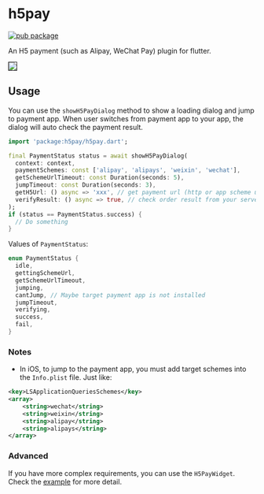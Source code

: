 # h5pay

[![pub package](https://img.shields.io/pub/v/h5pay.svg)](https://pub.dev/packages/h5pay)

An H5 payment (such as Alipay, WeChat Pay) plugin for flutter.

<kbd><img border="1" src="https://github.com/nekocode/h5pay-flutter/blob/master/image/screenshot.gif?raw=true"></img></kbd>

## Usage

You can use the `showH5PayDialog` method to show a loading dialog and jump to payment app. When user switches from payment app to your app, the dialog will auto check the payment result.

```dart
import 'package:h5pay/h5pay.dart';

final PaymentStatus status = await showH5PayDialog(
  context: context,
  paymentSchemes: const ['alipay', 'alipays', 'weixin', 'wechat'], 
  getSchemeUrlTimeout: const Duration(seconds: 5),
  jumpTimeout: const Duration(seconds: 3),
  getH5Url: () async => 'xxx', // get payment url (http or app scheme url)
  verifyResult: () async => true, // check order result from your server
);
if (status == PaymentStatus.success) {
  // Do something
}
```

Values of `PaymentStatus`:

```dart
enum PaymentStatus {
  idle,
  gettingSchemeUrl,
  getSchemeUrlTimeout,
  jumping,
  cantJump, // Maybe target payment app is not installed
  jumpTimeout,
  verifying,
  success,
  fail,
}
```

### Notes

* In iOS, to jump to the payment app, you must add target schemes into the `Info.plist` file. Just like:

```xml
<key>LSApplicationQueriesSchemes</key>
<array>
	<string>wechat</string>
	<string>weixin</string>
	<string>alipay</string>
	<string>alipays</string>
</array>
```

### Advanced

If you have more complex requirements, you can use the `H5PayWidget`. Check the [example](example) for more detail.


